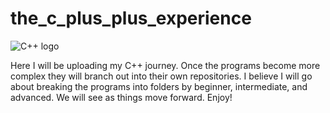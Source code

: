 # the_c_plus_plus_experience
![C++ logo](https://upload.wikimedia.org/wikipedia/commons/1/18/ISO_C%2B%2B_Logo.svg)

Here I will be uploading my C++ journey. Once the programs become more complex they will branch out into their own repositories. I believe I will go about breaking the programs into folders by beginner, intermediate, and advanced. We will see as things move forward. Enjoy!
